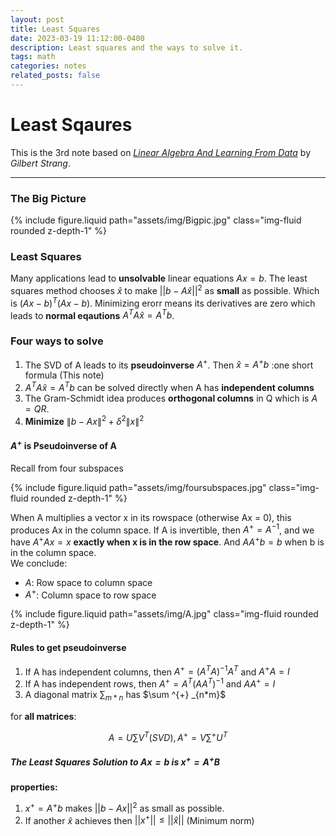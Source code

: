 ```yaml
---
layout: post
title: Least Squares
date: 2023-03-19 11:12:00-0400
description: Least squares and the ways to solve it.
tags: math
categories: notes
related_posts: false
---
```

# Least Sqaures

This is the 3rd note based on  *[Linear Algebra And Learning From Data](https://math.mit.edu/~gs/learningfromdata/)* by *Gilbert Strang*.

---


### The Big Picture

<div class="row mt-3">
  <div class="col-sm mt-3 mt-md-0">
    {% include figure.liquid path="assets/img/Bigpic.jpg" class="img-fluid rounded z-depth-1" %}
  </div>
</div>

### Least Squares
Many applications lead to **unsolvable** linear equations $Ax=b$. The least squares method chooses $\hat x$ to make $||b-A\hat x||^2$ as **small** as possible.    Which is $(Ax-b)^T(Ax-b)$. Minimizing erorr means its derivatives are zero which leads to **normal eqautions** $A^TA\hat x=A^Tb$.   

### Four ways to solve  
1. The SVD of A leads to its **pseudoinverse** $A^+$. Then $\hat x = A^+b$ :one short formula (This note)  
2. $A^TA\hat x=A^Tb$ can be solved directly when A has **independent columns**  
3. The Gram-Schmidt idea produces **orthogonal columns** in Q which is $A=QR$.
4. **Minimize** $\lVert b - Ax \rVert^2 + \delta^2 \lVert x \rVert^2$

#### $A^+$ is Pseudoinverse of A

Recall from four subspaces

<div class="row mt-3">
  <div class="col-sm mt-3 mt-md-0">
    {% include figure.liquid path="assets/img/foursubspaces.jpg" class="img-fluid rounded z-depth-1" %}
  </div>
</div>


When A multiplies a vector x in its rowspace (otherwise Ax = 0), this produces Ax in the column space. If A is invertible, then $A^+ =A^{-1}$, and we have $A^+Ax=x$ **exactly when x is in the row space**. And $AA^+b=b$ when b is in the column space.  
We conclude:  

- $A$: Row space to column space  
- $A^+$: Column space to row space  

<div class="row mt-3">
  <div class="col-sm mt-3 mt-md-0">
    {% include figure.liquid path="assets/img/A.jpg" class="img-fluid rounded z-depth-1" %}
  </div>
</div>

#### Rules to get pseudoinverse
1. If A has independent columns, then $A^+=(A^TA)^{-1}A^T$ and $A^+A=I$
2. If A has independent rows, then $A^+=A^T(AA^T)^{-1}$ and $AA^+=I$
3. A diagonal matrix  $\sum_{m*n}$ has $\sum ^{+} _{n*m}$ 

for **all matrices**: 

$$
A=U\sum V^T (SVD) , A^+=V\sum^+U^T
$$

##### The Least Squares Solution to $Ax=b$ is $x^+ = A^+B$  
**properties:**

1. $x^+=A^+b$ makes $||b-Ax||^2$ as small as possible.  
2. If another $\hat x$ achieves then $||x^+||\le||\hat x||$ (Minimum norm)